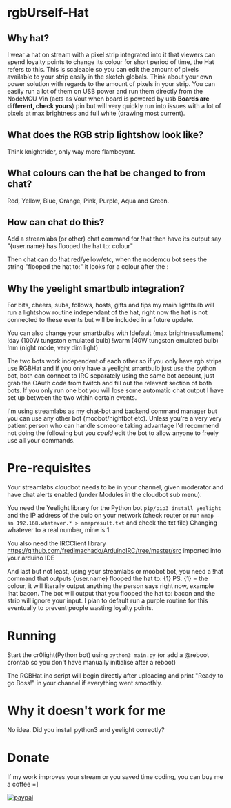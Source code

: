 # rgbUrself-Hat

## Why hat? 

I wear a hat on stream with a pixel strip integrated into it that viewers can spend loyalty points to change its colour for short period of time, the Hat refers to this. This is scaleable so you can edit the amount of pixels available to your strip easily in the sketch globals. Think about your own power solution with regards to the amount of pixels in your strip. You can easily run a lot of them on USB power and run them directly from the NodeMCU Vin (acts as Vout when board is powered by usb **Boards are different, check yours**) pin but will very quickly run into issues with a lot of pixels at max brightness and full white (drawing most current).

## What does the RGB strip lightshow look like? 

Think knightrider, only way more flamboyant. 

## What colours can the hat be changed to from chat?

Red, Yellow, Blue, Orange, Pink, Purple, Aqua and Green.

## How can chat do this?

Add a streamlabs (or other) chat command for !hat then have its output say  "{user.name} has flooped the hat to: colour"

Then chat can do !hat red/yellow/etc, when the nodemcu bot sees the string "flooped the hat to:" it looks for a colour after the :

## Why the yeelight smartbulb integration? 

For bits, cheers, subs, follows, hosts, gifts and tips my main lightbulb will run a lightshow routine independant of the hat, right now the hat is not connected to these events but will be included in a future update. 

You can also change your smartbulbs with !default (max brightness/lumens) !day (100W tungston emulated bulb) !warm (40W tungston emulated bulb) !nm (night mode, very dim light)

The two bots work independent of each other so if you only have rgb strips use RGBHat and if you only have a yeelight smartbulb just use the python bot, both can connect to IRC separately using the same bot account, just grab the OAuth code from twitch and fill out the relevant section of both bots. If you only run one bot you will lose some automatic chat output I have set up between the two within certain events.

I'm using streamlabs as my chat-bot and backend command manager but you can use any other bot (moobot/nightbot etc). Unless you're a very very patient person who can handle someone taking advantage I'd recommend not doing the following but you *could* edit the bot to allow anyone to freely use all your commands. 

# Pre-requisites

Your streamlabs cloudbot needs to be in your channel, given moderator and have chat alerts enabled (under Modules in the cloudbot sub menu).

You need the Yeelight library for the Python bot `pip/pip3 install yeelight` and the IP address of the bulb on your network (check router or run `nmap -sn 192.168.whatever.* > nmapresult.txt` and check the txt file) Changing whatever to a real number, mine is 1.

You also need the IRCClient library https://github.com/fredimachado/ArduinoIRC/tree/master/src imported into your arduino IDE

And last but not least, using your streamlabs or moobot bot, you need a !hat command that outputs {user.name} flooped the hat to: {1} 
PS. {1} = the colour, it will literally output anything the person says right now, example !hat bacon. The bot will output that you flooped the hat to: bacon and the strip will ignore your input. I plan to default run a purple routine for this eventually to prevent people wasting loyalty points.



# Running

Start the cr0light(Python bot) using `python3 main.py` (or add a @reboot crontab so you don't have manually initialise after a reboot)

The RGBHat.ino script will begin directly after uploading and print "Ready to go Boss!" in your channel if everything went smoothly.

# Why it doesn't work for me

No idea. Did you install python3 and yeelight correctly?

# Donate

If my work improves your stream or you saved time coding, you can buy me a coffee =]

[![paypal](https://www.paypalobjects.com/en_US/i/btn/btn_donateCC_LG.gif)](https://www.paypal.com/cgi-bin/webscr?cmd=_s-xclick&hosted_button_id=N2VPZXYRRXGN6)




